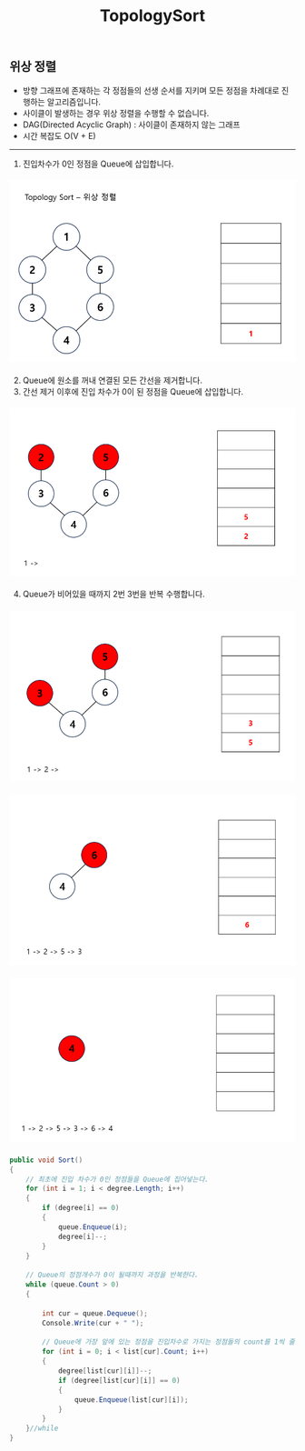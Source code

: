 ﻿---
layout: simple
title: "TopologySort"
---

## 위상 정렬
- 방향 그래프에 존재하는 각 정점들의 선생 순서를 지키며 모든 정점을 차례대로 진행하는 알고리즘입니다.
- 사이클이 발생하는 경우 위상 정렬을 수행할 수 없습니다.
- DAG(Directed Acyclic Graph) : 사이클이 존재하지 않는 그래프
- 시간 복잡도 O(V + E)
---
 1. 진입차수가 0인 정점을 Queue에 삽입합니다.
#### ![](topology1.png)
 2. Queue에 원소를 꺼내 연결된 모든 간선을 제거합니다.
 3. 간선 제거 이후에 진입 차수가 0이 된 정점을 Queue에 삽입합니다.
#### ![](topology2.png)
 4. Queue가 비어있을 때까지 2번 3번을 반복 수행합니다.
 #### ![](topology3.png)
 #### ![](topology4.png)
 #### ![](topology5.png)

```csharp
public void Sort()
{
    // 최초에 진입 차수가 0인 정점들을 Queue에 집어넣는다.
    for (int i = 1; i < degree.Length; i++)
    {
        if (degree[i] == 0)
        {
            queue.Enqueue(i);
            degree[i]--;
        }
    }

    // Queue의 정점개수가 0이 될때까지 과정을 반복한다.
    while (queue.Count > 0)
    {

        int cur = queue.Dequeue();
        Console.Write(cur + " ");

        // Queue에 가장 앞에 있는 정점을 진입차수로 가지는 정점들의 count를 1씩 줄인다.
        for (int i = 0; i < list[cur].Count; i++)
        {
            degree[list[cur][i]]--;
            if (degree[list[cur][i]] == 0)
            {
                queue.Enqueue(list[cur][i]);
            }
        }
    }//while
}
```
